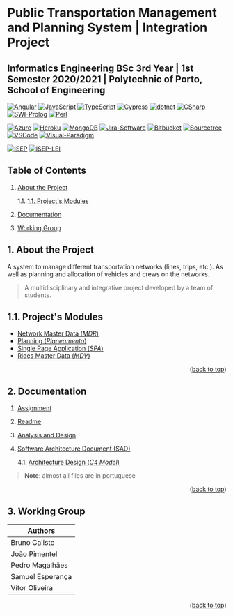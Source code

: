 <a name="readme-top"></a>

#  Public Transportation Management and Planning System | Integration Project

## **Informatics Engineering BSc 3rd Year | 1st Semester 2020/2021 | Polytechnic of Porto, School of Engineering**

[![Angular][Angular-badge]][Angular-url]
[![JavaScript][JavaScript-badge]][JavaScript-url]
[![TypeScript][TypeScript-badge]][TypeScript-url]
[![Cypress][Cypress-badge]][Cypress-url]
[![dotnet][dotnet-badge]][dotnet-url]
[![CSharp][CSharp-badge]][CSharp-url]
[![SWI-Prolog][SWI-Prolog-badge]][SWI-Prolog-url]
[![Perl][Perl-badge]][Perl-url]

[![Azure][Azure-badge]][Azure-url]
[![Heroku][Heroku-badge]][Heroku-url]
[![MongoDB][MongoDB-badge]][MongoDB-url]
[![Jira-Software][Jira-Software-badge]][Jira-Software-url]
[![Bitbucket][Bitbucket-badge]][Bitbucket-url]
[![Sourcetree][Sourcetree-badge]][Sourcetree-url]
[![VSCode][VSCode-badge]][VSCode-url]
[![Visual-Paradigm][Visual-Paradigm-badge]][Visual-Paradigm-url]

[![ISEP][ISEP-badge]][ISEP-url]
[![ISEP-LEI][ISEP-LEI-badge]][ISEP-LEI-url]

## Table of Contents

1. [About the Project](#1-about-the-project)

    1.1. [1.1. Project's Modules](#11-projects-modules) 
 
2. [Documentation](#2-documentation)

3. [Working Group](#3-working-group)

## 1. About the Project

A system to manage different transportation networks (lines, trips, etc.). As well as planning and allocation of vehicles and crews on the networks.

> A multidisciplinary and integrative project developed by a team of students.

## 1.1. Project's Modules

* [Network Master Data (*MDR*)](./Project_MDR/)
* [Planning (*Planeamento*)](./Project_MDR/Planeamento/)
* [Single Page Application (*SPA*)](./Project_SPA/)
* [Rides Master Data (*MDV*)](./Project_MDV/)

<p align="right">(<a href="#readme-top">back to top</a>)</p>

## 2. Documentation

1. [Assignment](./Assignment.md)

2. [Readme](./Project_MDR/README.md)

3. [Analysis and Design](./Project_MDR/Docs/)

4. [Software Architecture Document (SAD)](./Project_Wiki/Home.md)
    
    4.1. [Architecture Design (*C4 Model*)](./Project_MDR/Docs/design_arquitetura.md)


> **Note**: almost all files are in portuguese

<p align="right">(<a href="#readme-top">back to top</a>)</p>

## 3. Working Group
| Authors           |
|-------------------|
| Bruno Calisto     |
| João Pimentel     |
| Pedro Magalhães   |
| Samuel Esperança  |
| Vítor Oliveira    |

<p align="right">(<a href="#readme-top">back to top</a>)</p>

<!-- MARKDOWN LINKS & IMAGES -->
<!-- https://www.markdownguide.org/basic-syntax/#reference-style-links -->
[Angular-badge]: https://img.shields.io/badge/Angular-DD0031?style=for-the-badge&logo=Angular&logoColor=white
[Angular-url]: https://angular.io/
[Azure-badge]: https://img.shields.io/badge/Azure-0078D4?style=for-the-badge&logo=MicrosoftAzure&logoColor=white
[Azure-url]: https://azure.microsoft.com/
[Bitbucket-badge]: https://img.shields.io/badge/Bitbucket-0747a6?style=for-the-badge&logo=bitbucket&logoColor=white
[Bitbucket-url]: https://bitbucket.org/
[dotnet-badge]: https://img.shields.io/badge/.NET-512BD4?style=for-the-badge&logo=.NET&logoColor=white
[dotnet-url]: https://dotnet.microsoft.com/en-us/
[CSharp-badge]: https://img.shields.io/badge/C--Sharp-239120?style=for-the-badge&logo=CSharp&logoColor=white
[CSharp-url]: https://dotnet.microsoft.com/en-us/languages/csharp
[Cypress-badge]: https://img.shields.io/badge/Cypress-17202C?style=for-the-badge&logo=Cypress&logoColor=white
[Cypress-url]: https://www.cypress.io/
[Heroku-badge]: https://img.shields.io/badge/Heroku-430098?style=for-the-badge&logo=Heroku&logoColor=white
[Heroku-url]: https://www.heroku.com/
[ISEP-badge]: https://img.shields.io/badge/ISEP-orange.svg?style=for-the-badge&logo=Leanpub&logoColor=white
[ISEP-url]: https://www.isep.ipp.pt/
[ISEP-LEI-badge]: https://img.shields.io/badge/LEI_BSc-gray.svg?style=for-the-badge&logo=HTMLAcademy&logoColor=white
[ISEP-LEI-url]: https://www.isep.ipp.pt/Course/Course/26
[JavaScript-badge]: https://img.shields.io/badge/JavaScript-F7DF1E.svg?style=for-the-badge&logo=JavaScript&logoColor=black
[JavaScript-url]: https://developer.mozilla.org/en-US/docs/Web/JavaScript
[Jira-Software-badge]: https://img.shields.io/badge/Jira_Software-0052CC?style=for-the-badge&logo=JiraSoftware&logoColor=white
[Jira-Software-url]: https://www.atlassian.com/software/jira
[MongoDB-badge]: https://img.shields.io/badge/MongoDB-47A248?style=for-the-badge&logo=MongoDB&logoColor=white
[MongoDB-url]: https://www.mongodb.com/
[Perl-badge]: https://img.shields.io/badge/Perl-39457E?style=for-the-badge&logo=Perl&logoColor=white
[Perl-url]: https://www.perl.org/
[Sourcetree-badge]: https://img.shields.io/badge/Sourcetree-0052CC?style=for-the-badge&logo=Sourcetree&logoColor=white
[Sourcetree-url]: https://www.sourcetreeapp.com/
[SWI-Prolog-badge]: https://img.shields.io/badge/SWI--Prolog-ED3324?style=for-the-badge&logo=Duolingo&logoColor=white
[SWI-Prolog-url]: https://www.swi-prolog.org/
[TypeScript-badge]: https://img.shields.io/badge/TypeScript-3178C6?style=for-the-badge&logo=TypeScript&logoColor=white
[TypeScript-url]: https://www.typescriptlang.org/
[Visual-Paradigm-badge]: https://img.shields.io/badge/visual_paradigm-CC3333.svg?style=for-the-badge&logo=Skypack&logoColor=white
[Visual-Paradigm-url]: https://www.visual-paradigm.com/
[VSCode-badge]: https://img.shields.io/badge/VSCode-007ACC.svg?style=for-the-badge&logo=VisualStudioCode&logoColor=white
[VSCode-url]: https://code.visualstudio.com/
